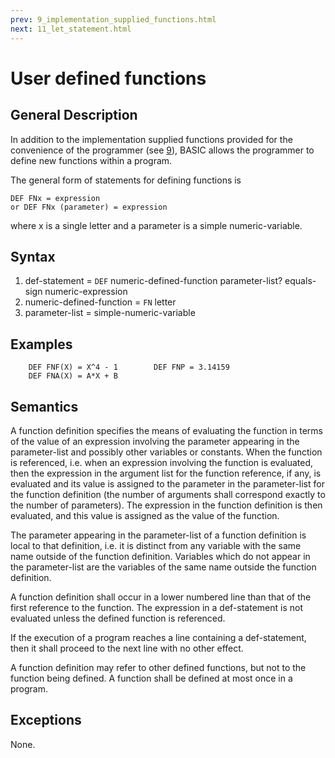```yaml
---
prev: 9_implementation_supplied_functions.html
next: 11_let_statement.html
---
```


# User defined functions

## General Description

In addition to the implementation supplied functions provided for the convenience of the programmer 
(see [9](9_implementation_supplied_functions.md)), BASIC allows the programmer to define new functions within a program.

The general form of statements for defining functions is

    DEF FNx = expression 
    or DEF FNx (parameter) = expression

where x is a single letter and a parameter is a simple numeric-variable.

## Syntax 

1. def-statement = `DEF` numeric-defined-function parameter-list? equals-sign numeric-expression
2. numeric-defined-function = `FN` letter
3. parameter-list = simple-numeric-variable

## Examples 

```BASIC
    DEF FNF(X) = X^4 - 1        DEF FNP = 3.14159  
    DEF FNA(X) = A*X + B
```

## Semantics

A function definition specifies the means of evaluating the function in terms of the value of an expression involving 
the parameter appearing in the parameter-list and possibly other variables or constants. When the function is
referenced, i.e. when an expression involving the function is evaluated, then the expression in the argument list for 
the function reference, if any, is evaluated and its value is assigned to the parameter in the parameter-list for the
function definition (the number of arguments shall correspond exactly to the number of parameters). The expression in 
the function definition is then evaluated, and this value is assigned as the value of the function. 

The parameter appearing in the parameter-list of a function definition is local to that definition, i.e. it is distinct
from any variable with the same name outside of the function definition. Variables which do not appear in the
parameter-list are the variables of the same name outside the function definition.

A function definition shall occur in a lower numbered line than that of the first reference to the function. The
expression in a def-statement is not evaluated unless the defined function is referenced.

If the execution of a program reaches a line containing a def-statement, then it shall proceed to the next line with no
other effect.

A function definition may refer to other defined functions, but not to the function being defined. A function shall be
defined at most once in a program.

## Exceptions

None.
